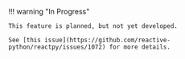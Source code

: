 !!! warning "In Progress"

    This feature is planned, but not yet developed.

    See [this issue](https://github.com/reactive-python/reactpy/issues/1072) for more details.

<!--
## Overview

<p class="intro" markdown>

Use React Developer Tools to inspect React [components](../learn/your-first-component.md), edit [props](../learn/passing-props-to-a-component.md) and [state](../learn/state-a-components-memory.md), and identify performance problems.

</p>

!!! summary "You Will Learn"

    -   How to install ReactPy Developer Tools


## Browser extension

The easiest way to debug websites built with React is to install the React Developer Tools browser extension. It is available for several popular browsers:

-   [Install for **Chrome**](https://chrome.google.com/webstore/detail/react-developer-tools/fmkadmapgofadopljbjfkapdkoienihi?hl=en)
-   [Install for **Firefox**](https://addons.mozilla.org/en-US/firefox/addon/react-devtools/)
-   [Install for **Edge**](https://microsoftedge.microsoft.com/addons/detail/react-developer-tools/gpphkfbcpidddadnkolkpfckpihlkkil)

Now, if you visit a website **built with React,** you will see the _Components_ and _Profiler_ panels.

![React Developer Tools extension](/images/docs/react-devtools-extension.png)

### Safari and other browsers

For other browsers (for example, Safari), install the [`react-devtools`](https://www.npmjs.com/package/react-devtools) npm package:

```bash
# Yarn
yarn global add react-devtools

# Npm
npm install -g react-devtools
```

Next open the developer tools from the terminal:

```bash
react-devtools
```

Then connect your website by adding the following `<script>` tag to the beginning of your website's `<head>`:

```html
<html>
	<head>
		<script src="http://localhost:8097"></script>
	</head>
</html>
```

Reload your website in the browser now to view it in developer tools.

![React Developer Tools standalone](/images/docs/react-devtools-standalone.png)

## Mobile (React Native)

React Developer Tools can be used to inspect apps built with [React Native](https://reactnative.dev/) as well.

The easiest way to use React Developer Tools is to install it globally:

```bash
# Yarn
yarn global add react-devtools

# Npm
npm install -g react-devtools
```

Next open the developer tools from the terminal.

```bash
react-devtools
```

It should connect to any local React Native app that's running.

> Try reloading the app if developer tools doesn't connect after a few seconds.

[Learn more about debugging React Native.](https://reactnative.dev/docs/debugging) -->
